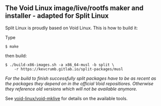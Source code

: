 ## The Void Linux image/live/rootfs maker and installer - adapted for Split Linux

Split Linux is proudly based on Void Linux. This is how to build it:


Type

    $ make

then build:

    $ ./build-x86-images.sh -a x86_64-musl -b split \
        -r https://kevcrumb.gitlab.io/split-packages/musl


*For the build to finish successfully split packages have to be as recent as the packages they depend on in the official Void repositiores. Otherwise they reference old versions which will not be available anymore.*


See [void-linux/void-mklive](https://github.com/void-linux/void-mklive) for details on the available tools.
